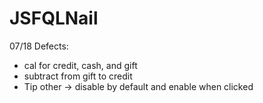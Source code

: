# JSFQLNail

07/18 Defects:
- cal for credit, cash, and gift
- subtract from gift to credit
- Tip other -> disable by default and enable when clicked